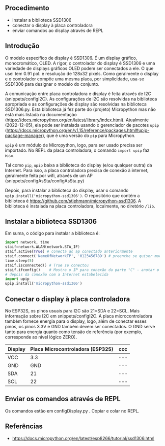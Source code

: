 ## Procedimento

- instalar a biblioteca SSD1306
- conectar o display à placa controladora
- enviar comandos ao display através de REPL

## Introdução

O modelo específico de display é SSD1306. É um display gráfico, monocromático, OLED. A rigor, o controlador do display é SSD1306 e uma variedade de displays gráficos OLED podem ser conectados a ele. O que usei tem 0.91 pol. e resolução de 128x32 pixels. Como geralmente o display e o controlador compõe uma mesma placa, por simplicidade, usa-se SSD1306 para designar o modelo do conjunto.

A comunicação entre placa controladora e display é feita através de I2C (snippets/configI2C). As configurações de I2C são resolvidas na biblioteca apropriada e as configurações de display são resolvidas na biblioteca SSD1306.py. Esta biblioteca já fez parte do (projeto) Micropython mas não está mais listada na documentação (https://docs.micropython.org/en/latest/library/index.html). Atualmente (2022-12-05), ela pode ser instalada usando o gerenciador de pacotes `upip` (https://docs.micropython.org/en/v1.15/reference/packages.html#upip-package-manager), que é uma versão do `pip` para Micropython. 

`upip` é um módulo de Micropython, logo, para ser usado precisa ser importado. No REPL da placa controladora, o comando `import upip` faz isso.

Tal como `pip`, `upip` baixa a biblioteca do display (e/ou qualquer outra) da Internet. Para isso, a placa controladora precisa de conexão à internet, geralmente feita por wifi, através de um AP (snippets/configAsSta/configAsSta.py)

Depois, para instalar a biblioteca do display, usar o comando `upip.install('micropython-ssd1306')`. O repositório que contém a biblioteca é https://github.com/stlehmann/micropython-ssd1306. A biblioteca é instalada na placa controladora, localmente, no diretório `/lib`.

## Instalar a biblioteca SSD1306

Em suma, o código para instalar a biblioteca é:
	
```python
import network, time
staif=network.WLAN(network.STA_IF) 
staif.active(True) # conecta ao ap conectado anteriormente
staif.connect('NameOfNetworkTP', '0123456789') # preenche se quiser mudar
time.sleep(5)
staif.isconnected() # True se conectou
staif.ifconfig()    # Mostra o IP para conexão da parte "C" - anotar o IP
# depois da conexão com a Internet estabelecida
import upip                                                                 
upip.install('micropython-ssd1306')   
```

## Conectar o display à placa controladora

No ESP32S, os pinos usuais para I2C são 21=SDA e 22=SCL. Mais informação sobre I2C em snippets/configI2C. A placa microcontroladora também fornece energia para o display, logo, além de conectar esses pinos, os pinos 3.3V e GND também devem ser conectados. O GND serve tanto para energia quanto como tensão de referência (por exemplo, corresponde ao nível lógico ZERO).

| Display | Placa Microcontroladora (ESP32S) | ccc |
| --- | --- | --- |
| VCC | 3.3 | --- |
| GND | GND | --- |
| SDA | 21 | --- |
| SCL | 22 | --- |

## Enviar os comandos através de REPL

Os comandos estão em configDisplay.py . Copiar e colar no REPL.

## Referências

- https://docs.micropython.org/en/latest/esp8266/tutorial/ssd1306.html


